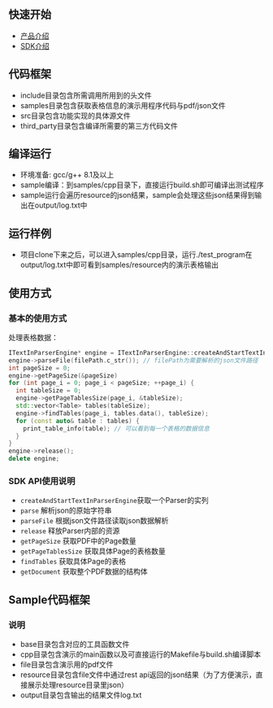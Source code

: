 ## 快速开始
- [产品介绍](https://www.textin.com/market/detail/pdf_to_markdown)
- [SDK介绍]()

## 代码框架
- include目录包含所需调用所用到的头文件
- samples目录包含获取表格信息的演示用程序代码与pdf/json文件
- src目录包含功能实现的具体源文件
- third_party目录包含编译所需要的第三方代码文件

## 编译运行
- 环境准备: gcc/g++ 8.1及以上
- sample编译：到samples/cpp目录下，直接运行build.sh即可编译出测试程序
- sample运行会遍历resource的json结果，sample会处理这些json结果得到输出在output/log.txt中

## 运行样例
- 项目clone下来之后，可以进入samples/cpp目录，运行./test_program在output/log.txt中即可看到samples/resource内的演示表格输出

## 使用方式

### 基本的使用方式

处理表格数据：
```cpp
ITextInParserEngine* engine = ITextInParserEngine::createAndStartTextInParserEngine();
engine->parseFile(filePath.c_str()); // filePath为需要解析的json文件路径
int pageSize = 0;
engine->getPageSize(&pageSize)
for (int page_i = 0; page_i < pageSize; ++page_i) {
  int tableSize = 0;
  engine->getPageTablesSize(page_i, &tableSize);
  std::vector<Table> tables(tableSize);
  engine->findTables(page_i, tables.data(), tableSize);
  for (const auto& table : tables) {
    print_table_info(table); // 可以看到每一个表格的数据信息
  }
}
engine->release();
delete engine;
```

### SDK API使用说明

- `createAndStartTextInParserEngine`获取一个Parser的实列
- `parse` 解析json的原始字符串
- `parseFile` 根据json文件路径读取json数据解析
- `release` 释放Parser内部的资源
- `getPageSize` 获取PDF中的Page数量
- `getPageTablesSize` 获取具体Page的表格数量
- `findTables` 获取具体Page的表格
- `getDocument` 获取整个PDF数据的结构体

## Sample代码框架
### 说明
- base目录包含对应的工具函数文件
- cpp目录包含演示的main函数以及可直接运行的Makefile与build.sh编译脚本
- file目录包含演示用的pdf文件
- resource目录包含file文件中通过rest api返回的json结果（为了方便演示，直接展示处理resource目录里json）
- output目录包含输出的结果文件log.txt

